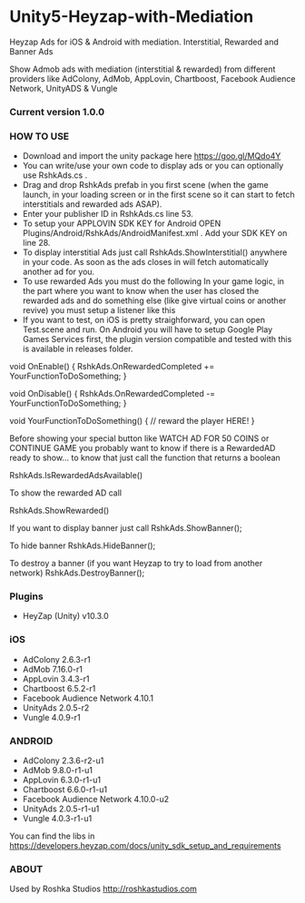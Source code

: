 # Unity5-Heyzap-with-Mediation
Heyzap Ads for iOS & Android with mediation.
Interstitial, Rewarded and Banner Ads

Show Admob ads with mediation (interstitial &amp; rewarded) from different providers like AdColony, AdMob, AppLovin, Chartboost, Facebook Audience Network, UnityADS &amp; Vungle

### Current version 1.0.0 ###


### HOW TO USE ###

* Download and import the unity package here https://goo.gl/MQdo4Y
* You can write/use your own code to display ads or you can optionally use RshkAds.cs .
* Drag and drop RshkAds prefab in you first scene (when the game launch, in your loading screen or in the first scene so it can start to fetch interstitials and rewarded ads ASAP).
* Enter your publisher ID in RshkAds.cs line 53.
* To setup your APPLOVIN SDK KEY for Android OPEN Plugins/Android/RshkAds/AndroidManifest.xml . Add your SDK KEY on line 28.
* To display interstitial Ads just call RshkAds.ShowInterstitial() anywhere in your code. As soon as the ads closes in will fetch automatically another ad for you.
* To use rewarded Ads you must do the following
In your game logic, in the part where you want to know when the user has closed the rewarded ads and do something else (like give virtual coins or another revive) you must setup a listener like this
* If you want to test, on iOS is pretty straighforward, you can open Test.scene and run. On Android you will have to setup Google Play Games Services first, the plugin version compatible and tested with this is available in releases folder.

void OnEnable()
{
 RshkAds.OnRewardedCompleted += YourFunctionToDoSomething;
}

void OnDisable()
{
 RshkAds.OnRewardedCompleted -= YourFunctionToDoSomething;
}

void YourFunctionToDoSomething()
{
 // reward the player HERE!
}

Before showing your special button like WATCH AD FOR 50 COINS or CONTINUE GAME you probably want to know if there is a RewardedAD ready to show... to know that just call the function that returns a boolean 

 RshkAds.IsRewardedAdsAvailable()

To show the rewarded AD call

 RshkAds.ShowRewarded()

If you want to display banner just call
RshkAds.ShowBanner();

To hide banner
RshkAds.HideBanner();

To destroy a banner (if you want Heyzap to try to load from another network)
RshkAds.DestroyBanner();

### Plugins ###

* HeyZap (Unity) v10.3.0

### iOS ###

* AdColony 2.6.3-r1
* AdMob 7.16.0-r1
* AppLovin 3.4.3-r1
* Chartboost 6.5.2-r1
* Facebook Audience Network 4.10.1
* UnityAds 2.0.5-r2
* Vungle 4.0.9-r1

### ANDROID ###

* AdColony 2.3.6-r2-u1
* AdMob 9.8.0-r1-u1
* AppLovin 6.3.0-r1-u1
* Chartboost 6.6.0-r1-u1
* Facebook Audience Network 4.10.0-u2
* UnityAds 2.0.5-r1-u1
* Vungle 4.0.3-r1-u1

You can find the libs in https://developers.heyzap.com/docs/unity_sdk_setup_and_requirements

### ABOUT ###
Used by Roshka Studios http://roshkastudios.com